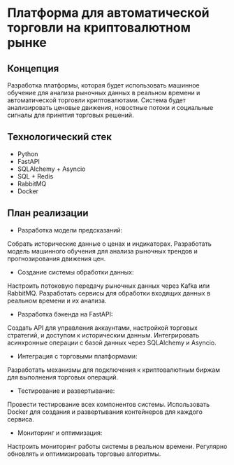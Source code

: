 # Платформа для автоматической торговли на криптовалютном рынке

## Концепция

Разработка платформы, которая будет использовать машинное обучение для анализа рыночных данных в реальном времени и автоматической торговли криптовалютами. Система будет анализировать ценовые движения, новостные потоки и социальные сигналы для принятия торговых решений.

## Технологический стек

* Python
* FastAPI
* SQLAlchemy + Asyncio
* SQL + Redis
* RabbitMQ
* Docker

## План реализации

* Разработка модели предсказаний:

Собрать исторические данные о ценах и индикаторах.
Разработать модель машинного обучения для анализа рыночных трендов и прогнозирования движения цен.

* Создание системы обработки данных:

Настроить потоковую передачу рыночных данных через Kafka или RabbitMQ.
Разработать сервисы для обработки входящих данных в реальном времени и их анализа.

* Разработка бэкенда на FastAPI:

Создать API для управления аккаунтами, настройкой торговых стратегий, и доступом к историческим данным.
Интегрировать асинхронные операции с базой данных через SQLAlchemy и Asyncio.

* Интеграция с торговыми платформами:

Разработать механизмы для подключения к криптовалютным биржам для выполнения торговых операций.

* Тестирование и развертывание:

Провести тестирование всех компонентов системы.
Использовать Docker для создания и развертывания контейнеров для каждого сервиса.

* Мониторинг и оптимизация:

Настроить мониторинг работы системы в реальном времени.
Регулярно обновлять и оптимизировать торговые алгоритмы.
